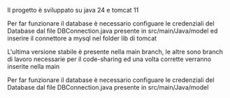 
Il progetto è sviluppato su java 24 e tomcat 11

Per far funzionare il database è necessario configuare le credenziali del Database dal file DBConnection.java presente in src/main/Java/model ed inserire il connettore a mysql nel folder lib di tomcat

L'ultima versione stabile è presente nella main branch, le altre sono branch di lavoro necessarie per il code-sharing ed una volta corrette verranno inserite nella main

Per far funzionare il database è necessario configuare le credenziali del Database dal file DBConnection.java presente in src/main/Java/model

